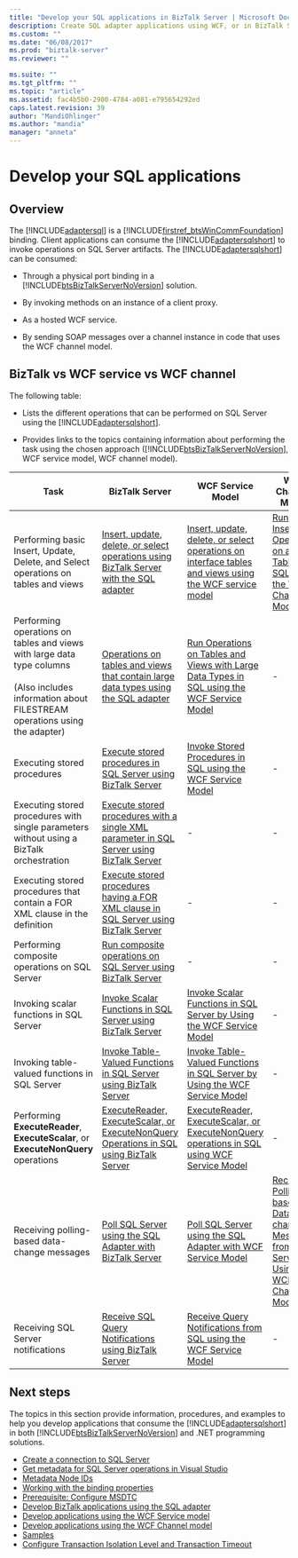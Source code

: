 ```yaml
---
title: "Develop your SQL applications in BizTalk Server | Microsoft Docs"
description: Create SQL adapter applications using WCF, or in BizTalk Server with the BizTalk Adapter Pack (BAP)
ms.custom: ""
ms.date: "06/08/2017"
ms.prod: "biztalk-server"
ms.reviewer: ""

ms.suite: ""
ms.tgt_pltfrm: ""
ms.topic: "article"
ms.assetid: fac4b5b0-2980-4784-a081-e795654292ed
caps.latest.revision: 39
author: "MandiOhlinger"
ms.author: "mandia"
manager: "anneta"
---
```

# Develop your SQL applications

## Overview
The [!INCLUDE[adaptersql](../../includes/adaptersql-md.md)] is a [!INCLUDE[firstref_btsWinCommFoundation](../../includes/firstref-btswincommfoundation-md.md)] binding. Client applications can consume the [!INCLUDE[adaptersqlshort](../../includes/adaptersqlshort-md.md)] to invoke operations on SQL Server artifacts. The [!INCLUDE[adaptersqlshort](../../includes/adaptersqlshort-md.md)] can be consumed:  
  
-   Through a physical port binding in a [!INCLUDE[btsBizTalkServerNoVersion](../../includes/btsbiztalkservernoversion-md.md)] solution.  
  
-   By invoking methods on an instance of a client proxy.  
  
-   As a hosted WCF service.  
  
-   By sending SOAP messages over a channel instance in code that uses the WCF channel model.  

## BizTalk vs WCF service vs WCF channel    
 The following table:  
  
-   Lists the different operations that can be performed on SQL Server using the [!INCLUDE[adaptersqlshort](../../includes/adaptersqlshort-md.md)].  
  
-   Provides links to the topics containing information about performing the task using the chosen approach ([!INCLUDE[btsBizTalkServerNoVersion](../../includes/btsbiztalkservernoversion-md.md)], WCF service model, WCF channel model).  
  
|Task|BizTalk Server|WCF Service Model|WCF Channel Model|  
|----------|--------------------|-----------------------|-----------------------|  
|Performing basic Insert, Update, Delete, and Select operations on tables and views|[Insert, update, delete, or select operations using BizTalk Server with the SQL adapter](insert-update-delete-or-select-using-the-sql-adapter-in-biztalk-server.md)|[Insert, update, delete, or select operations on interface tables and views using the WCF service model](../../adapters-and-accelerators/adapter-oracle-ebs/insert-update-delete-select-on-interface-tables-and-views-with-a-wcf-service.md)|[Run an Insert Operation on a Table in SQL using the WCF Channel Model](run-an-insert-operation-on-a-table-in-sql-using-the-wcf-channel-model.md)|  
|Performing operations on tables and views with large data type columns<br /><br /> (Also includes information about FILESTREAM operations using the adapter)|[Operations on tables and views that contain large data types using the SQL adapter](supported-operations-on-tables-and-views-with-large-data-types-with-sql-adapter.md)|[Run Operations on Tables and Views with Large Data Types in SQL using the WCF Service Model](read-or-update-tables-and-views-with-large-data-types-in-sql-with-a-wcf-service.md)|-|  
|Executing stored procedures|[Execute stored procedures in SQL Server using BizTalk Server](execute-stored-procedures-in-sql-server-using-biztalk-server.md)|[Invoke Stored Procedures in SQL using the WCF Service Model](invoke-stored-procedures-in-sql-using-the-wcf-service-model.md)|-|  
|Executing stored procedures with single parameters without using a BizTalk orchestration|[Execute stored procedures with a single XML parameter in SQL Server using BizTalk Server](execute-stored-procedures-with-a-single-xml-parameter-in-sql-using-biztalk.md)|-|-|  
|Executing stored procedures that contain a FOR XML clause in the definition|[Execute stored procedures having a FOR XML clause in SQL Server using BizTalk Server](execute-stored-procedures-having-a-for-xml-clause-in-sql-server-using-biztalk.md)|-|-|  
|Performing composite operations on SQL Server|[Run composite operations on SQL Server using BizTalk Server](run-composite-operations-on-sql-server-using-biztalk-server.md)|-|-|  
|Invoking scalar functions in SQL Server|[Invoke Scalar Functions in SQL Server using BizTalk Server](invoke-scalar-functions-in-sql-server-using-biztalk-server.md)|[Invoke Scalar Functions in SQL Server by Using the WCF Service Model](invoke-scalar-functions-in-sql-server-by-using-the-wcf-service-model.md)|-|  
|Invoking table-valued functions in SQL Server|[Invoke Table-Valued Functions in SQL Server using BizTalk Server](invoke-table-valued-functions-in-sql-server-using-biztalk-server.md)|[Invoke Table-Valued Functions in SQL Server by Using the WCF Service Model](invoke-table-valued-functions-in-sql-server-by-using-the-wcf-service-model.md)|-|  
|Performing **ExecuteReader**, **ExecuteScalar**, or **ExecuteNonQuery** operations|[ExecuteReader, ExecuteScalar, or ExecuteNonQuery Operations in SQL using BizTalk Server](executereader-executescalar-or-executenonquery-in-sql-server-using-biztalk.md)|[ExecuteReader, ExecuteScalar, or ExecuteNonQuery operations in SQL using WCF Service Model](executereader-executescalar-executenonquery-in-sql-using-wcf-service-model.md)|-|  
|Receiving polling-based data-change messages|[Poll SQL Server using the SQL Adapter with BizTalk Server](poll-sql-server-using-the-sql-adapter-with-biztalk-server.md)|[Poll SQL Server using the SQL Adapter with WCF Service Model](poll-sql-server-using-the-sql-adapter-with-wcf-service-model.md)|[Receive Polling-based Data-changed Messages from SQL Server by Using the WCF Channel Model](receive-polling-based-data-changed-messages-from-sql-server-using-a-wcf-channel.md)|  
|Receiving SQL Server notifications|[Receive SQL Query Notifications using BizTalk Server](receive-sql-query-notifications-using-biztalk-server.md)|[Receive Query Notifications from SQL using the WCF Service Model](receive-query-notifications-from-sql-using-the-wcf-service-model.md)|-|  

## Next steps  
 The topics in this section provide information, procedures, and examples to help you develop applications that consume the [!INCLUDE[adaptersqlshort](../../includes/adaptersqlshort-md.md)] in both [!INCLUDE[btsBizTalkServerNoVersion](../../includes/btsbiztalkservernoversion-md.md)] and .NET programming solutions. 

- [Create a connection to SQL Server](create-a-connection-to-sql-server.md)
- [Get metadata for SQL Server operations in Visual Studio](get-metadata-for-sql-server-operations-in-visual-studio-using-the-sql-adapter.md)
- [Metadata Node IDs](metadata-node-ids2.md)
- [Working with the binding properties](read-about-the-biztalk-adapter-for-sql-server-adapter-binding-properties.md)
- [Prerequisite: Configure MSDTC](configure-msdtc-on-sql-server-and-adapter-client.md)
- [Develop BizTalk applications using the SQL adapter](develop-biztalk-applications-using-the-sql-adapter.md)
- [Develop applications using the WCF Service model](develop-sql-applications-using-the-wcf-service-model.md)
- [Develop applications using the WCF Channel model](develop-sql-applications-using-the-wcf-channel-model.md)
- [Samples](samples-for-the-sql-adapter.md)
- [Configure Transaction Isolation Level and Transaction Timeout](configure-transaction-isolation-level-and-transaction-timeout-with-sql.md)
  
